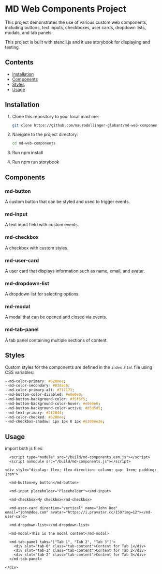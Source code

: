 # MD Web Components Project

This project demonstrates the use of various custom web components, including buttons, text inputs, checkboxes, user cards, dropdown lists, modals, and tab panels.

This project is built with stencil.js and it use storybook for displaying and testing.

## Contents

- [Installation](#installation)
- [Components](#components)
- [Styles](#styles)
- [Usage](#usage)

## Installation

1. Clone this repository to your local machine:
   ```sh
   git clone https://github.com/maurodollinger-globant/md-web-components.git
   ```
2. Navigate to the project directory:
   ```sh
   cd md-web-components
   ```
3. Run npm install

4. Run npm run storybook

## Components

### md-button

A custom button that can be styled and used to trigger events.

### md-input

A text input field with custom events.

### md-checkbox

A checkbox with custom styles.

### md-user-card

A user card that displays information such as name, email, and avatar.

### md-dropdown-list

A dropdown list for selecting options.

### md-modal

A modal that can be opened and closed via events.

### md-tab-panel

A tab panel containing multiple sections of content.

## Styles

Custom styles for the components are defined in the `index.html` file using CSS variables:

```css
--md-color-primary: #6200ee;
--md-color-secondary: #03dac6;
--md-color-primary-alt: #717171;
--md-button-color-disabled: #e0e0e0;
--md-button-background-color: #f5f5f5;
--md-button-background-color-hover: #e0e0e0;
--md-button-background-color-active: #d5d5d5;
--md-text-primary: #2f2044;
--md-color-checked: #6200ee;
--md-checkbox-shadow: 1px 1px 0 1px #6300ee3e;
```

## Usage

import both js files:
```
  <script type="module" src="/build/md-components.esm.js"></script>
  <script nomodule src="/build/md-components.js"></script>
```

```
<div style="display: flex; flex-direction: column; gap: 1rem; padding: 1rem">

  <md-button>my button</md-button>

  <md-input placeholder="Placeholder"></md-input>

  <md-checkbox>My checkbox</md-checkbox>

  <md-user-card direction="vertical" name="John Doe" email="john@doe.com" avatar="https://i.pravatar.cc/150?img=12"></md-user-card>

  <md-dropdown-list></md-dropdown-list>

  <md-modal>This is the modal content</md-modal>

  <md-tab-panel tabs='["Tab 1", "Tab 2", "Tab 3"]'>
    <div slot="tab-0" class="tab-content">Content for Tab 1</div>
    <div slot="tab-1" class="tab-content">Content for Tab 2</div>
    <div slot="tab-2" class="tab-content">Content for Tab 3</div>
  </md-tab-panel>

</div>
```
